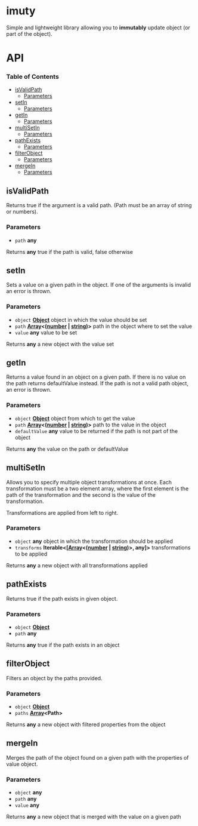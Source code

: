 # imuty

Simple and lightweight library allowing you to **immutably** update object (or part of the object).

# API

<!-- Generated by documentation.js. Update this documentation by updating the source code. -->

### Table of Contents

- [isValidPath](#isvalidpath)
  - [Parameters](#parameters-6)
- [setIn](#setin)
  - [Parameters](#parameters-7)
- [getIn](#getin)
  - [Parameters](#parameters-8)
- [multiSetIn](#multisetin)
  - [Parameters](#parameters-9)
- [pathExists](#pathexists)
  - [Parameters](#parameters-10)
- [filterObject](#filterobject)
  - [Parameters](#parameters-11)
- [mergeIn](#mergein)
  - [Parameters](#parameters-12)

## isValidPath

Returns true if the argument is a valid path. (Path must be an array of string or numbers).

### Parameters

- `path` **any**

Returns **any** true if the path is valid, false otherwise

## setIn

Sets a value on a given path in the object. If one of the arguments is invalid an error is
thrown.

### Parameters

- `object` **[Object](https://developer.mozilla.org/docs/Web/JavaScript/Reference/Global_Objects/Object)** object in which the value should be set
- `path` **[Array](https://developer.mozilla.org/docs/Web/JavaScript/Reference/Global_Objects/Array)&lt;([number](https://developer.mozilla.org/docs/Web/JavaScript/Reference/Global_Objects/Number) \| [string](https://developer.mozilla.org/docs/Web/JavaScript/Reference/Global_Objects/String))>** path in the object where to set the value
- `value` **any** value to be set

Returns **any** a new object with the value set

## getIn

Returns a value found in an object on a given path. If there is no value on the path returns
defaultValue instead. If the path is not a valid path object, an error is thrown.

### Parameters

- `object` **[Object](https://developer.mozilla.org/docs/Web/JavaScript/Reference/Global_Objects/Object)** object from which to get the value
- `path` **[Array](https://developer.mozilla.org/docs/Web/JavaScript/Reference/Global_Objects/Array)&lt;([number](https://developer.mozilla.org/docs/Web/JavaScript/Reference/Global_Objects/Number) \| [string](https://developer.mozilla.org/docs/Web/JavaScript/Reference/Global_Objects/String))>** path to the value in the object
- `defaultValue` **any** value to be returned if the path is not part of the object

Returns **any** the value on the path or defaultValue

## multiSetIn

Allows you to specify multiple object transformations at once. Each transformation must be a two
element array, where the first element is the path of the transformation and the second is the
value of the transformation.

Transformations are applied from left to right.

### Parameters

- `object` **any** object in which the transformation should be applied
- `transforms` **Iterable&lt;\[[Array](https://developer.mozilla.org/docs/Web/JavaScript/Reference/Global_Objects/Array)&lt;([number](https://developer.mozilla.org/docs/Web/JavaScript/Reference/Global_Objects/Number) \| [string](https://developer.mozilla.org/docs/Web/JavaScript/Reference/Global_Objects/String))>, any]>** transformations to be applied

Returns **any** a new object with all transformations applied

## pathExists

Returns true if the path exists in given object.

### Parameters

- `object` **[Object](https://developer.mozilla.org/docs/Web/JavaScript/Reference/Global_Objects/Object)**
- `path` **any**

Returns **any** true if the path exists in an object

## filterObject

Filters an object by the paths provided.

### Parameters

- `object` **[Object](https://developer.mozilla.org/docs/Web/JavaScript/Reference/Global_Objects/Object)**
- `paths` **[Array](https://developer.mozilla.org/docs/Web/JavaScript/Reference/Global_Objects/Array)&lt;Path>**

Returns **any** a new object with filtered properties from the object

## mergeIn

Merges the path of the object found on a given path with the properties of value object.

### Parameters

- `object` **any**
- `path` **any**
- `value` **any**

Returns **any** a new object that is merged with the value on a given path
